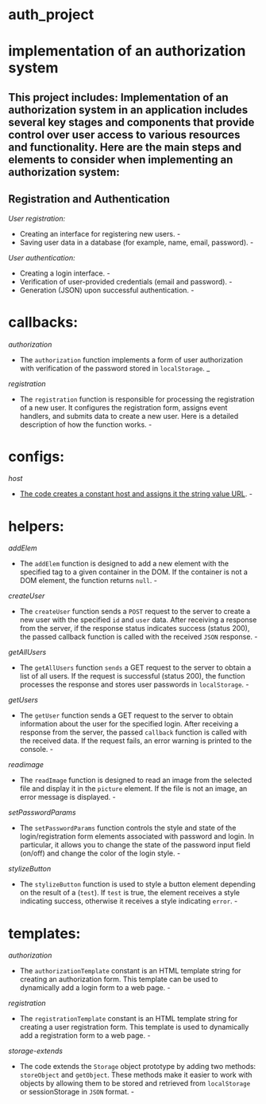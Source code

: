 # auth_project

# implementation of an authorization system

## This project includes: Implementation of an authorization system in an application includes several key stages and components that provide control over user access to various resources and functionality. Here are the main steps and elements to consider when implementing an authorization system:

## Registration and Authentication

_User registration:_

-   Creating an interface for registering new users. -
-   Saving user data in a database (for example, name, email, password). -

_User authentication:_

-   Creating a login interface. -
-   Verification of user-provided credentials (email and password). -
-   Generation (JSON) upon successful authentication. -

# callbacks:

_authorization_

-   The `authorization` function implements a form of user authorization with verification of the password stored in `localStorage`. \_

_registration_

-   The `registration` function is responsible for processing the registration of a new user. It configures the registration form, assigns event handlers, and submits data to create a new user. Here is a detailed description of how the function works. -

# configs:

_host_

-   [The code creates a constant host and assigns it the string value URL]('https://garevna-rest-api.glitch.me'). -

# helpers:

_addElem_

-   The `addElem` function is designed to add a new element with the specified tag to a given container in the DOM. If the container is not a DOM element, the function returns `null`. -

_createUser_

-   The `createUser` function sends a `POST` request to the server to create a new user with the specified `id` and `user` data. After receiving a response from the server, if the response status indicates success (status 200), the passed callback function is called with the received `JSON` response. -

_getAllUsers_

-   The `getAllUsers` function `sends` a GET request to the server to obtain a list of all users. If the request is successful (status 200), the function processes the response and stores user passwords in `localStorage`. -

_getUsers_

-   The `getUser` function sends a GET request to the server to obtain information about the user for the specified login. After receiving a response from the server, the passed `callback` function is called with the received data. If the request fails, an error warning is printed to the console. -

_readimage_

-   The `readImage` function is designed to read an image from the selected file and display it in the `picture` element. If the file is not an image, an error message is displayed. -

_setPasswordParams_

-   The `setPasswordParams` function controls the style and state of the login/registration form elements associated with password and login. In particular, it allows you to change the state of the password input field (on/off) and change the color of the login style. -

_stylizeButton_

-   The `stylizeButton` function is used to style a button element depending on the result of a (`test`). If `test` is true, the element receives a style indicating success, otherwise it receives a style indicating `error`. -

# templates:

_authorization_

-   The `authorizationTemplate` constant is an HTML template string for creating an authorization form. This template can be used to dynamically add a login form to a web page. -

_registration_

-   The `registrationTemplate` constant is an HTML template string for creating a user registration form. This template is used to dynamically add a registration form to a web page. -

_storage-extends_

-   The code extends the `Storage` object prototype by adding two methods: `storeObject` and `getObject`. These methods make it easier to work with objects by allowing them to be stored and retrieved from `localStorage` or sessionStorage in `JSON` format. -
